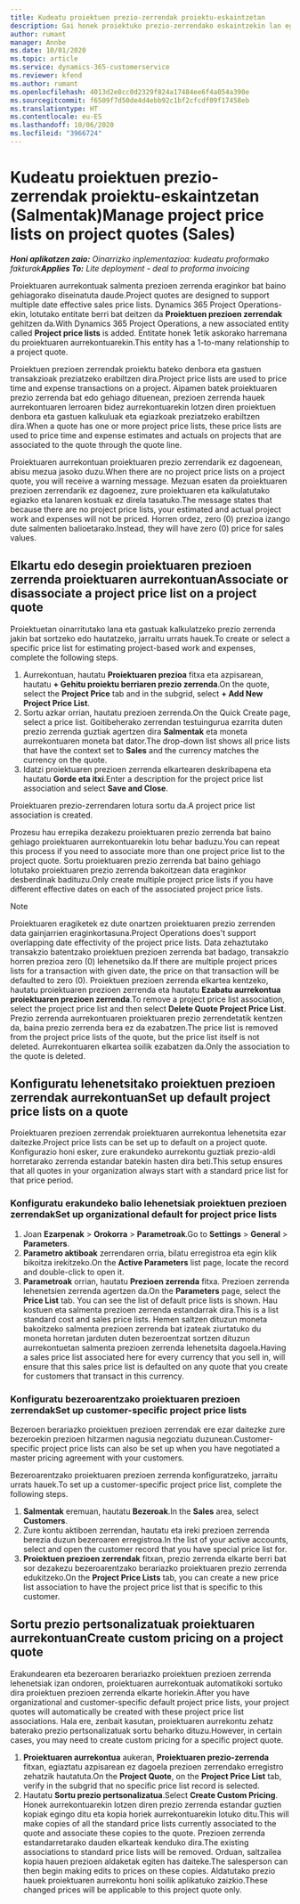 ```yaml
---
title: Kudeatu proiektuen prezio-zerrendak proiektu-eskaintzetan
description: Gai honek proiektuko prezio-zerrendako eskaintzekin lan egiteari buruzko informazioa eskaintzen du. (Sales)
author: rumant
manager: Annbe
ms.date: 10/01/2020
ms.topic: article
ms.service: dynamics-365-customerservice
ms.reviewer: kfend
ms.author: rumant
ms.openlocfilehash: 4013d2e8cc0d2329f824a17484ee6f4a054a390e
ms.sourcegitcommit: f6509f7d50de4d4ebb92c1bf2cfcdf09f17458eb
ms.translationtype: HT
ms.contentlocale: eu-ES
ms.lasthandoff: 10/06/2020
ms.locfileid: "3966724"
---
```

# <a name="manage-project-price-lists-on-project-quotes-sales"></a><span data-ttu-id="99c9c-104">Kudeatu proiektuen prezio-zerrendak proiektu-eskaintzetan (Salmentak)</span><span class="sxs-lookup"><span data-stu-id="99c9c-104">Manage project price lists on project quotes (Sales)</span></span>

<span data-ttu-id="99c9c-105">_**Honi aplikatzen zaio:** Oinarrizko inplementazioa: kudeatu proformako fakturak_</span><span class="sxs-lookup"><span data-stu-id="99c9c-105">_**Applies To:** Lite deployment - deal to proforma invoicing_</span></span>

<span data-ttu-id="99c9c-106">Proiektuaren aurrekontuak salmenta prezioen zerrenda eraginkor bat baino gehiagorako diseinatuta daude.</span><span class="sxs-lookup"><span data-stu-id="99c9c-106">Project quotes are designed to support multiple date effective sales price lists.</span></span> <span data-ttu-id="99c9c-107">Dynamics 365 Project Operations-ekin, lotutako entitate berri bat deitzen da **Proiektuen prezioen zerrendak** gehitzen da.</span><span class="sxs-lookup"><span data-stu-id="99c9c-107">With Dynamics 365 Project Operations, a new associated entity called **Project price lists** is added.</span></span> <span data-ttu-id="99c9c-108">Entitate honek 1etik askorako harremana du proiektuaren aurrekontuarekin.</span><span class="sxs-lookup"><span data-stu-id="99c9c-108">This entity has a 1-to-many relationship to a project quote.</span></span>

<span data-ttu-id="99c9c-109">Proiektuen prezioen zerrendak proiektu bateko denbora eta gastuen transakzioak preziatzeko erabiltzen dira.</span><span class="sxs-lookup"><span data-stu-id="99c9c-109">Project price lists are used to price time and expense transactions on a project.</span></span> <span data-ttu-id="99c9c-110">Aipamen batek proiektuaren prezio zerrenda bat edo gehiago dituenean, prezioen zerrenda hauek aurrekontuaren lerroaren bidez aurrekontuarekin lotzen diren proiektuen denbora eta gastuen kalkuluak eta egiazkoak preziatzeko erabiltzen dira.</span><span class="sxs-lookup"><span data-stu-id="99c9c-110">When a quote has one or more project price lists, these price lists are used to price time and expense estimates and actuals on projects that are associated to the quote through the quote line.</span></span>

<span data-ttu-id="99c9c-111">Proiektuaren aurrekontuan proiektuaren prezio zerrendarik ez dagoenean, abisu mezua jasoko duzu.</span><span class="sxs-lookup"><span data-stu-id="99c9c-111">When there are no project price lists on a project quote, you will receive a warning message.</span></span> <span data-ttu-id="99c9c-112">Mezuan esaten da proiektuaren prezioen zerrendarik ez dagoenez, zure proiektuaren eta kalkulatutako egiazko eta lanaren kostuak ez direla tasatuko.</span><span class="sxs-lookup"><span data-stu-id="99c9c-112">The message states that because there are no project price lists, your estimated and actual project work and expenses will not be priced.</span></span> <span data-ttu-id="99c9c-113">Horren ordez, zero (0) prezioa izango dute salmenten balioetarako.</span><span class="sxs-lookup"><span data-stu-id="99c9c-113">Instead, they will have zero (0) price for sales values.</span></span>

## <a name="associate-or-disassociate-a-project-price-list-on-a-project-quote"></a><span data-ttu-id="99c9c-114">Elkartu edo desegin proiektuaren prezioen zerrenda proiektuaren aurrekontuan</span><span class="sxs-lookup"><span data-stu-id="99c9c-114">Associate or disassociate a project price list on a project quote</span></span>

<span data-ttu-id="99c9c-115">Proiektuetan oinarritutako lana eta gastuak kalkulatzeko prezio zerrenda jakin bat sortzeko edo hautatzeko, jarraitu urrats hauek.</span><span class="sxs-lookup"><span data-stu-id="99c9c-115">To create or select a specific price list for estimating project-based work and expenses, complete the following steps.</span></span>

1. <span data-ttu-id="99c9c-116">Aurrekontuan, hautatu **Proiektuaren prezioa** fitxa eta azpisarean, hautatu **+ Gehitu proiektu berriaren prezio zerrenda**.</span><span class="sxs-lookup"><span data-stu-id="99c9c-116">On the quote, select the **Project Price** tab and in the subgrid, select **+ Add New Project Price List**.</span></span>
2. <span data-ttu-id="99c9c-117">Sortu azkar orrian, hautatu prezioen zerrenda.</span><span class="sxs-lookup"><span data-stu-id="99c9c-117">On the Quick Create page, select a price list.</span></span> <span data-ttu-id="99c9c-118">Goitibeherako zerrendan testuingurua ezarrita duten prezio zerrenda guztiak agertzen dira **Salmentak** eta moneta aurrekontuaren moneta bat dator.</span><span class="sxs-lookup"><span data-stu-id="99c9c-118">The drop-down list shows all price lists that have the context set to **Sales** and the currency matches the currency on the quote.</span></span>
4. <span data-ttu-id="99c9c-119">Idatzi proiektuaren prezioen zerrenda elkartearen deskribapena eta hautatu **Gorde eta itxi**.</span><span class="sxs-lookup"><span data-stu-id="99c9c-119">Enter a description for the project price list association and select **Save and Close**.</span></span>

<span data-ttu-id="99c9c-120">Proiektuaren prezio-zerrendaren lotura sortu da.</span><span class="sxs-lookup"><span data-stu-id="99c9c-120">A project price list association is created.</span></span>

<span data-ttu-id="99c9c-121">Prozesu hau errepika dezakezu proiektuaren prezio zerrenda bat baino gehiago proiektuaren aurrekontuarekin lotu behar baduzu.</span><span class="sxs-lookup"><span data-stu-id="99c9c-121">You can repeat this process if you need to associate more than one project price list to the project quote.</span></span> <span data-ttu-id="99c9c-122">Sortu proiektuaren prezio zerrenda bat baino gehiago lotutako proiektuaren prezio zerrenda bakoitzean data eraginkor desberdinak badituzu.</span><span class="sxs-lookup"><span data-stu-id="99c9c-122">Only create multiple project price lists if you have different effective dates on each of the associated project price lists.</span></span>

> [!NOTE]
> <span data-ttu-id="99c9c-123">Proiektuaren eragiketek ez dute onartzen proiektuaren prezio zerrenden data gainjarrien eraginkortasuna.</span><span class="sxs-lookup"><span data-stu-id="99c9c-123">Project Operations does't support overlapping date effectivity of the project price lists.</span></span> <span data-ttu-id="99c9c-124">Data zehaztutako transakzio batentzako proiektuen prezioen zerrenda bat badago, transakzio horren prezioa zero (0) lehenetsiko da.</span><span class="sxs-lookup"><span data-stu-id="99c9c-124">If there are multiple project prices lists for a transaction with given date, the price on that transaction will be defaulted to zero (0).</span></span>
<span data-ttu-id="99c9c-125">Proiektuen prezioen zerrenda elkartea kentzeko, hautatu proiektuaren prezioen zerrenda eta hautatu **Ezabatu aurrekontua proiektuaren prezioen zerrenda**.</span><span class="sxs-lookup"><span data-stu-id="99c9c-125">To remove a project price list association, select the project price list and then select **Delete Quote Project Price List**.</span></span> <span data-ttu-id="99c9c-126">Prezio zerrenda aurrekontuaren proiektuaren prezio zerrendetatik kentzen da, baina prezio zerrenda bera ez da ezabatzen.</span><span class="sxs-lookup"><span data-stu-id="99c9c-126">The price list is removed from the project price lists of the quote, but the price list itself is not deleted.</span></span> <span data-ttu-id="99c9c-127">Aurrekontuaren elkartea soilik ezabatzen da.</span><span class="sxs-lookup"><span data-stu-id="99c9c-127">Only the association to the quote is deleted.</span></span>

## <a name="set-up-default-project-price-lists-on-a-quote"></a><span data-ttu-id="99c9c-128">Konfiguratu lehenetsitako proiektuen prezioen zerrendak aurrekontuan</span><span class="sxs-lookup"><span data-stu-id="99c9c-128">Set up default project price lists on a quote</span></span>

<span data-ttu-id="99c9c-129">Proiektuaren prezioen zerrendak proiektuaren aurrekontua lehenetsita ezar daitezke.</span><span class="sxs-lookup"><span data-stu-id="99c9c-129">Project price lists can be set up to default on a project quote.</span></span> <span data-ttu-id="99c9c-130">Konfigurazio honi esker, zure erakundeko aurrekontu guztiak prezio-aldi horretarako zerrenda estandar batekin hasten dira beti.</span><span class="sxs-lookup"><span data-stu-id="99c9c-130">This setup ensures that all quotes in your organization always start with a standard price list for that price period.</span></span>

### <a name="set-up-organizational-default-for-project-price-lists"></a><span data-ttu-id="99c9c-131">Konfiguratu erakundeko balio lehenetsiak proiektuen prezioen zerrendak</span><span class="sxs-lookup"><span data-stu-id="99c9c-131">Set up organizational default for project price lists</span></span>

1. <span data-ttu-id="99c9c-132">Joan **Ezarpenak** > **Orokorra** > **Parametroak**.</span><span class="sxs-lookup"><span data-stu-id="99c9c-132">Go to **Settings** > **General** > **Parameters**.</span></span>
2. <span data-ttu-id="99c9c-133">**Parametro aktiboak** zerrendaren orria, bilatu erregistroa eta egin klik bikoitza irekitzeko.</span><span class="sxs-lookup"><span data-stu-id="99c9c-133">On the **Active Parameters** list page, locate the record and double-click to open it.</span></span> 
3. <span data-ttu-id="99c9c-134">**Parametroak** orrian, hautatu **Prezioen zerrenda** fitxa. Prezioen zerrenda lehenetsien zerrenda agertzen da.</span><span class="sxs-lookup"><span data-stu-id="99c9c-134">On the **Parameters** page, select the **Price List** tab. You can see the list of default price lists is shown.</span></span> <span data-ttu-id="99c9c-135">Hau kostuen eta salmenta prezioen zerrenda estandarrak dira.</span><span class="sxs-lookup"><span data-stu-id="99c9c-135">This is a list standard cost and sales price lists.</span></span> <span data-ttu-id="99c9c-136">Hemen saltzen dituzun moneta bakoitzeko salmenta prezioen zerrenda bat izateak ziurtatuko du moneta horretan jarduten duten bezeroentzat sortzen dituzun aurrekontuetan salmenta prezioen zerrenda lehenetsita dagoela.</span><span class="sxs-lookup"><span data-stu-id="99c9c-136">Having a sales price list associated here for every currency that you sell in, will ensure that this sales price list is defaulted on any quote that you create for customers that transact in this currency.</span></span>

### <a name="set-up-customer-specific-project-price-lists"></a><span data-ttu-id="99c9c-137">Konfiguratu bezeroarentzako proiektuaren prezioen zerrendak</span><span class="sxs-lookup"><span data-stu-id="99c9c-137">Set up customer-specific project price lists</span></span>

<span data-ttu-id="99c9c-138">Bezeroen berariazko proiektuen prezioen zerrendak ere ezar daitezke zure bezeroekin prezioen hitzarmen nagusia negoziatu duzunean.</span><span class="sxs-lookup"><span data-stu-id="99c9c-138">Customer-specific project price lists can also be set up when you have negotiated a master pricing agreement with your customers.</span></span>

<span data-ttu-id="99c9c-139">Bezeroarentzako proiektuaren prezioen zerrenda konfiguratzeko, jarraitu urrats hauek.</span><span class="sxs-lookup"><span data-stu-id="99c9c-139">To set up a customer-specific project price list, complete the following steps.</span></span>

1. <span data-ttu-id="99c9c-140">**Salmentak** eremuan, hautatu **Bezeroak**.</span><span class="sxs-lookup"><span data-stu-id="99c9c-140">In the **Sales** area, select **Customers**.</span></span>
2. <span data-ttu-id="99c9c-141">Zure kontu aktiboen zerrendan, hautatu eta ireki prezioen zerrenda berezia duzun bezeroaren erregistroa.</span><span class="sxs-lookup"><span data-stu-id="99c9c-141">In the list of your active accounts, select and open the customer record that you have special price list for.</span></span>
3. <span data-ttu-id="99c9c-142">**Proiektuen prezioen zerrendak** fitxan, prezio zerrenda elkarte berri bat sor dezakezu bezeroarentzako berariazko proiektuaren prezio zerrenda edukitzeko.</span><span class="sxs-lookup"><span data-stu-id="99c9c-142">On the **Project Price Lists** tab, you can create a new price list association to have the project price list that is specific to this customer.</span></span>

## <a name="create-custom-pricing-on-a-project-quote"></a><span data-ttu-id="99c9c-143">Sortu prezio pertsonalizatuak proiektuaren aurrekontuan</span><span class="sxs-lookup"><span data-stu-id="99c9c-143">Create custom pricing on a project quote</span></span>

<span data-ttu-id="99c9c-144">Erakundearen eta bezeroaren berariazko proiektuen prezioen zerrenda lehenetsiak izan ondoren, proiektuaren aurrekontuak automatikoki sortuko dira proiektuen prezioen zerrenda elkarte horiekin.</span><span class="sxs-lookup"><span data-stu-id="99c9c-144">After you have organizational and customer-specific default project price lists, your project quotes will automatically be created with these project price list associations.</span></span> <span data-ttu-id="99c9c-145">Hala ere, zenbait kasutan, proiektuaren aurrekontu zehatz baterako prezio pertsonalizatuak sortu beharko dituzu.</span><span class="sxs-lookup"><span data-stu-id="99c9c-145">However, in certain cases, you may need to create custom pricing for a specific project quote.</span></span> 

1. <span data-ttu-id="99c9c-146">**Proiektuaren aurrekontua** aukeran, **Proiektuaren prezio-zerrenda** fitxan, egiaztatu azpisarean ez dagoela prezioen zerrendako erregistro zehatzik hautatuta.</span><span class="sxs-lookup"><span data-stu-id="99c9c-146">On the **Project Quote**, on the **Project Price List** tab, verify in the subgrid that no specific price list record is selected.</span></span>
2. <span data-ttu-id="99c9c-147">Hautatu **Sortu prezio pertsonalizatua**.</span><span class="sxs-lookup"><span data-stu-id="99c9c-147">Select **Create Custom Pricing**.</span></span> <span data-ttu-id="99c9c-148">Honek aurrekontuarekin lotzen diren prezio zerrenda estandar guztien kopiak egingo ditu eta kopia horiek aurrekontuarekin lotuko ditu.</span><span class="sxs-lookup"><span data-stu-id="99c9c-148">This will make copies of all the standard price lists currently associated to the quote and associate these copies to the quote.</span></span> <span data-ttu-id="99c9c-149">Prezioen zerrenda estandarretarako dauden elkarteak kenduko dira.</span><span class="sxs-lookup"><span data-stu-id="99c9c-149">The existing associations to standard price lists will be removed.</span></span> <span data-ttu-id="99c9c-150">Orduan, saltzailea kopia hauen prezioen aldaketak egiten has daiteke.</span><span class="sxs-lookup"><span data-stu-id="99c9c-150">The salesperson can then begin making edits to prices on these copies.</span></span> <span data-ttu-id="99c9c-151">Aldatutako prezio hauek proiektuaren aurrekontu honi soilik aplikatuko zaizkio.</span><span class="sxs-lookup"><span data-stu-id="99c9c-151">These changed prices will be applicable to this project quote only.</span></span>
